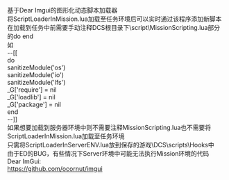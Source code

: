 基于Dear Imgui的图形化动态脚本加载器  
将ScriptLoaderInMission.lua加载至任务环境后可以实时通过该程序添加新脚本  
在加载到任务中前需要手动注释DCS根目录下\script\MissionScripting.lua部分的do end  
如  
--[[  
do  
	sanitizeModule('os')  
	sanitizeModule('io')  
	sanitizeModule('lfs')  
	_G['require'] = nil  
	_G['loadlib'] = nil  
	_G['package'] = nil  
end  
--]]  
如果想要加载到服务器环境中则不需要注释MissionScripting.lua也不需要将ScriptLoaderInMission.lua加载至任务环境  
只需将ScriptLoaderInServerENV.lua放到保存的游戏\DCS\scripts\Hooks中  
由于ED的BUG，有些情况下Server环境中可能无法执行Mission环境的代码  
Dear ImGui:  
https://github.com/ocornut/imgui
